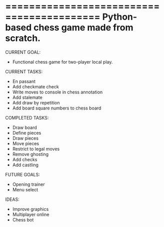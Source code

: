 ==========================================
Python-based chess game made from scratch.
==========================================

CURRENT GOAL:
- Functional chess game for two-player local play.

CURRENT TASKS:
- En passant
- Add checkmate check
- Write moves to console in chess annotation
- Add stalemate
- Add draw by repetition
- Add board square numbers to chess board

COMPLETED TASKS:
- Draw board
- Define pieces
- Draw pieces
- Move pieces
- Restrict to legal moves
- Remove ghosting
- Add checks
- Add castling

FUTURE GOALS:
- Opening trainer
- Menu select

IDEAS:
- Improve graphics
- Multiplayer online
- Chess bot
